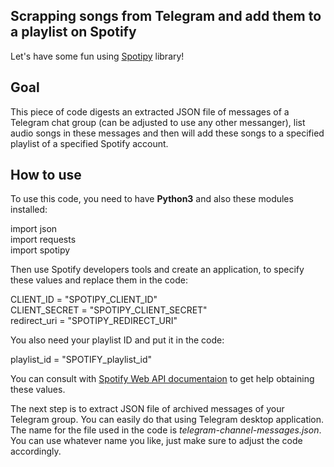 ## Scrapping songs from Telegram and add them to a playlist on Spotify
Let's have some fun using [Spotipy](https://spotipy.readthedocs.io/en/2.22.1/) library!

## Goal
This piece of code digests an extracted JSON file of messages of a Telegram chat group (can be adjusted to use any other messanger), list audio songs in these messages and then will add these songs to a specified playlist of a specified Spotify account.

## How to use
To use this code, you need to have **Python3** and also these modules installed:

import json  
import requests  
import spotipy

Then use Spotify developers tools and create an application, to specify these values and replace them in the code:


CLIENT_ID = "SPOTIPY_CLIENT_ID"  
CLIENT_SECRET = "SPOTIPY_CLIENT_SECRET"  
redirect_uri = "SPOTIPY_REDIRECT_URI"  


You also need your playlist ID and put it in the code:

playlist_id = "SPOTIFY_playlist_id"  


You can consult with [Spotify Web API documentaion](https://developer.spotify.com/documentation/web-api) to get help obtaining these values.  

The next step is to extract JSON file of archived messages of your Telegram group. You can easily do that using Telegram desktop application. The name for the file used in the code is *telegram-channel-messages.json*. You can use whatever name you like, just make sure to adjust the code accordingly.  

